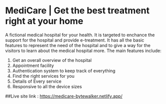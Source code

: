 # MediCare | Get the best treatment right at your home
A fictional medical hospital for your health. It is targeted to enchance the support for the hospital and provide e-treatment. It has all the basic features to represent the need of the hospital and to give a way for the visitors to learn about the medical hospital more. The main features include: 
1. Get an overall overview of the hospital
2. Appointment facility
3. Authentication system to keep track of everything
4. Find the right services for you
5. Details of Every service
6. Responsive to all the device sizes

##Live site link : https://medicare-bytewalker.netlify.app/
